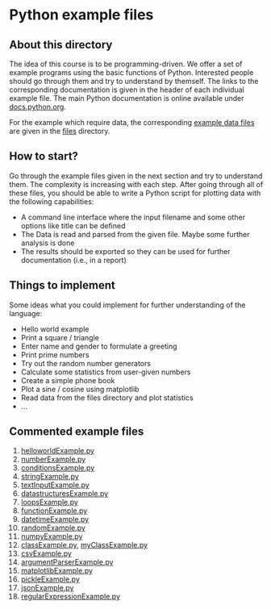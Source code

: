 Python example files
====================

About this directory
--------------------

The idea of this course is to be programming-driven. We offer a set of example
programs using the basic functions of Python. Interested people should go through
them and try to understand by themself. The links to the corresponding
documentation is given in the header of each individual example file. The main Python
documentation is online available under
[docs.python.org](https://docs.python.org/2.7).

For the example which require data, the corresponding [example data files](files) are given in the [files](files) directory.

How to start?
-------------

Go through the example files given in the next section and try to understand
them. The complexity is increasing with each step. After going through all of
these files, you should be able to write a Python script for plotting data with
the following capabilities:

- A command line interface where the input filename and some other options
  like title can be defined
- The Data is read and parsed from the given file. Maybe some further analysis
  is done
- The results should be exported so they can be used for further documentation
  (i.e., in a report)

Things to implement
-------------------

Some ideas what you could implement for further understanding of the language:

* Hello world example
* Print a square / triangle
* Enter name and gender to formulate a greeting
* Print prime numbers
* Try out the random number generators
* Calculate some statistics from user-given numbers
* Create a simple phone book
* Plot a sine / cosine using matplotlib
* Read data from the files directory and plot statistics
* ...


Commented example files
-----------------------

1. [helloworldExample.py](helloworldExample.py)
1. [numberExample.py](numberExample.py)
1. [conditionsExample.py](conditionsExample.py)
1. [stringExample.py](stringExample.py)
1. [textInputExample.py](textInputExample.py)
1. [datastructuresExample.py](datastructuresExample.py)
1. [loopsExample.py](loopsExample.py)
1. [functionExample.py](functionExample.py)
1. [datetimeExample.py](datetimeExample.py)
1. [randomExample.py](randomExample.py)
1. [numpyExample.py](numpyExample.py)
1. [classExample.py](classExample.py), [myClassExample.py](myClassExample.py)
1. [csvExample.py](csvExample.py)
1. [argumentParserExample.py](argumentParserExample.py)
1. [matplotlibExample.py](matplotlibExample.py)
1. [pickleExample.py](pickleExample.py)
1. [jsonExample.py](jsonExample.py)
1. [regularExpressionExample.py](regularExpressionExample.py)

